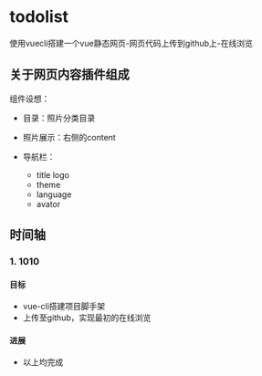 # todolist

使用vuecli搭建一个vue静态网页-网页代码上传到github上-在线浏览

## 关于网页内容插件组成

组件设想：

- 目录：照片分类目录
- 照片展示：右侧的content
- 导航栏：

  - title logo
  - theme
  - language
  - avator

## 时间轴

### 1. 1010

#### 目标

- vue-cli搭建项目脚手架
- 上传至github，实现最初的在线浏览

#### 进展

- 以上均完成
